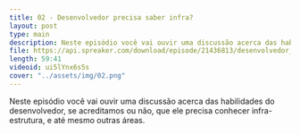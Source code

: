 ```yaml
---
title: 02 - Desenvolvedor precisa saber infra?
layout: post
type: main
description: Neste episódio você vai ouvir uma discussão acerca das habilidades do desenvolvedor, se acreditamos ou não, que ele precisa conhecer infra-estrutura, e até mesmo outras áreas.
file: https://api.spreaker.com/download/episode/21436813/desenvolvedor_precisa_saber_infra.mp3
length: 59:41
videoid: ui5lYnx6s5s
cover: "../assets/img/02.png"
---
```


Neste episódio você vai ouvir uma discussão acerca das habilidades do desenvolvedor, se acreditamos ou não, que ele precisa conhecer infra-estrutura, e até mesmo outras áreas.